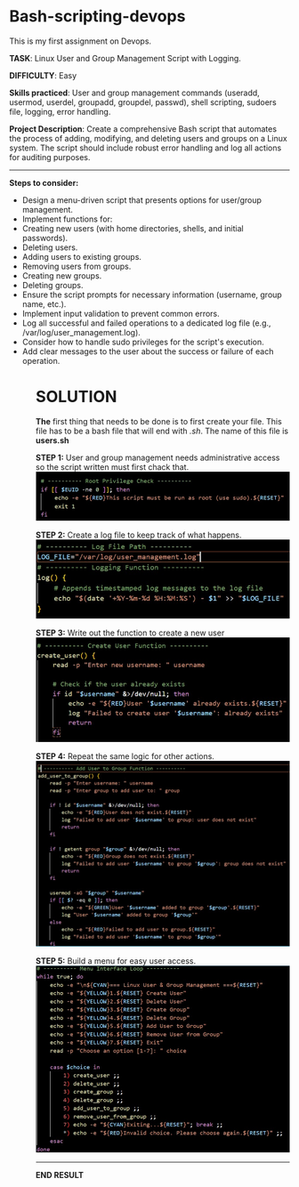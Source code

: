 # Bash-scripting-devops
 
This is my first assignment on Devops. 

<strong>TASK</strong>: Linux User and Group Management Script with Logging.

<strong>DIFFICULTY</strong>: Easy

<strong>Skills practiced</strong>: User and group management commands (useradd, usermod, userdel, groupadd, groupdel, passwd), shell scripting, sudoers file, logging, error handling.

<strong>Project Description</strong>: Create a comprehensive Bash script that automates the process of adding, modifying, and deleting users and groups on a Linux system. The script should include robust error handling and log all actions for auditing purposes.
<hr>

<strong>Steps to consider:</strong>

  <ul>
      <li>Design a menu-driven script that presents options for user/group management.</li>
      <li>Implement functions for:</li>
      <Li>Creating new users (with home directories, shells, and initial passwords).</li>
      <li>Deleting users.</li>
      <li>Adding users to existing groups.</li>
      <li>Removing users from groups.</li>
      <li>Creating new groups.</li>
      <li>Deleting groups.</li>
      <li>Ensure the script prompts for necessary information (username, group name, etc.).</li>
      <li>Implement input validation to prevent common errors.</li>
      <li>Log all successful and failed operations to a dedicated log file (e.g., /var/log/user_management.log).</li>
      <li>Consider how to handle sudo privileges for the script's execution.</li>
      <li>Add clear messages to the user about the success or failure of each operation.</li>
  <ul>

#  SOLUTION
 <strong>The</strong> first thing that needs to be done is to first create your file. This file has to be a bash file that will end with <em>.sh</em>. The name of this file is <strong>users.sh</strong>

<strong>STEP 1:</strong>
User and group management needs administrative access so the script written must first chack that. 
<img src ="images/image1.jpg">

<strong>STEP 2:</strong>
Create a log file to keep track of what happens.
<img src ="images/image2.jpg">

<strong>STEP 3:</strong>
Write out the function to create a new user 
<img src ="images/image3.jpg">

<strong>STEP 4:</strong>
Repeat the same logic for other actions.
<img src ="images/image4.jpg">

<strong>STEP 5:</strong>
Build a menu for easy user access.
<img src ="images/image5.jpg">

<hr>
<strong>END RESULT</strong>

